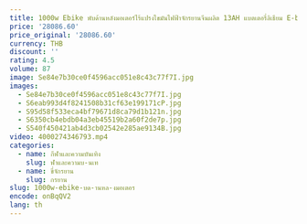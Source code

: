 ```yaml
---
title: 1000w Ebike พับด้านหลังมอเตอร์ไร้แปรงไขมันไฟฟ้าจักรยานจีนผลิต 13AH แบตเตอรี่ลิเธียม E-bike Mtb Ebike พับ 1000w
price: '28086.60'
price_original: '28086.60'
currency: THB
discount: ''
rating: 4.5
volume: 87
image: Se84e7b30ce0f4596acc051e8c43c77f7I.jpg
images:
  - Se84e7b30ce0f4596acc051e8c43c77f7I.jpg
  - S6eab993d4f8241508b31cf63e199171cP.jpg
  - S95d58f533eca4bf79671d8ca79d1b121n.jpg
  - S6350cb4ebdb04a3eb45519b2a60f2de7p.jpg
  - S540f450421ab4d3cb02542e285ae9134B.jpg
video: 4000274346793.mp4
categories:
  - name: กีฬาและความบันเทิง
    slug: ฬาและความบ-นเท
  - name: ขี่จักรยาน
    slug: กรยาน
slug: 1000w-ebike-บด-านหล-งมอเตอร
encode: onBqQV2
lang: th
---
```

  